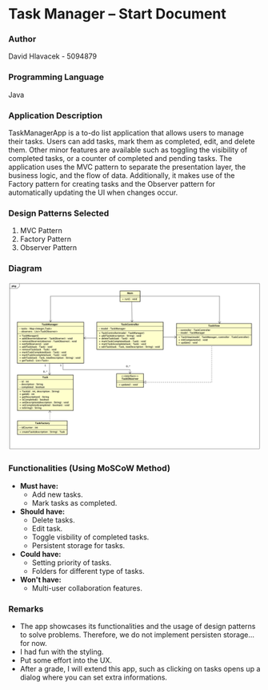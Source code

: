# Task Manager – Start Document

### Author
David Hlavacek - 5094879

### Programming Language
Java

### Application Description
TaskManagerApp is a to-do list application that allows users to manage their tasks. Users can add tasks, mark them as completed, edit, and delete them. Other minor features are available such as toggling the visibility of completed tasks, or a counter of completed and pending tasks. The application uses the MVC pattern to separate the presentation layer, the business logic, and the flow of data. Additionally, it makes use of the Factory pattern for creating tasks and the Observer pattern for automatically updating the UI when changes occur.

### Design Patterns Selected
1. MVC Pattern
2. Factory Pattern
3. Observer Pattern

### Diagram
![Class Diagram](UMLDiagram.png)

### Functionalities (Using MoSCoW Method)
- **Must have:**
  - Add new tasks.
  - Mark tasks as completed.
- **Should have:**
  - Delete tasks.
  - Edit task.
  - Toggle visbility of completed tasks.
  - Persistent storage for tasks.
- **Could have:**
  - Setting priority of tasks.
  - Folders for different type of tasks.
- **Won't have:**
  - Multi-user collaboration features.

### Remarks
- The app showcases its functionalities and the usage of design patterns to solve problems. Therefore, we do not implement persisten storage... for now.
- I had fun with the styling.
- Put some effort into the UX.
- After a grade, I will extend this app, such as clicking on tasks opens up a dialog where you can set extra informations.
